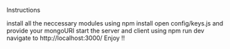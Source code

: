 Instructions

install all the neccessary modules using npm install
open config/keys.js and provide your mongoURI
start the server and client using npm run dev
navigate to http://localhost:3000/
Enjoy !!